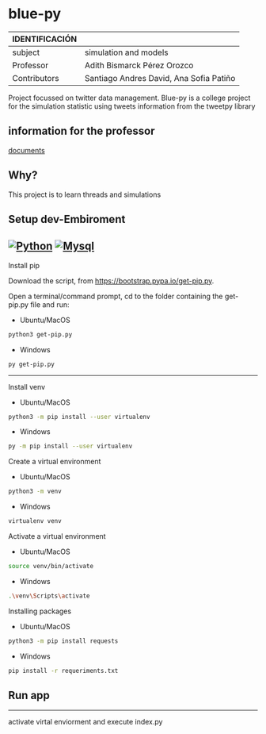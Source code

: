 # blue-py

| IDENTIFICACIÓN | |
| :- | :- |
| subject | simulation and models |
| Professor | Adith Bismarck Pérez Orozco  |
| Contributors | Santiago Andres David, Ana Sofia Patiño |

Project focussed on twitter data management. Blue-py is a college project for the simulation statistic using tweets information from the tweetpy library

## information for the professor 
[documents](https://drive.google.com/drive/folders/1xU7A-c-VGjO3e8Xif1cFoIpYiZ_ZvUVR?usp=sharing)

<!--Por qué es el proyecto-->
## Why?

This project is to learn threads and simulations

<!--Instalación del entorno de dev-->
## Setup dev-Embiroment

[![Python](https://img.shields.io/static/v1?label=Python&message=3.8.10&style=for-the-badge&logo=python&labelColor=white&color=blue)](https://www.python.org/downloads/release/python-3810/)
[![Mysql](https://img.shields.io/static/v1?label=Mysql&message=8.0.30&style=for-the-badge&logo=mysql&labelColor=white&color=blue)](https://downloads.mysql.com/archives/community/)
---

Install pip

Download the script, from https://bootstrap.pypa.io/get-pip.py.

Open a terminal/command prompt, cd to the folder containing the get-pip.py file and run:

- Ubuntu/MacOS

```sh
python3 get-pip.py
```

- Windows

```sh
py get-pip.py
```

---
Install venv

- Ubuntu/MacOS

```sh
python3 -m pip install --user virtualenv
```

- Windows

```sh
py -m pip install --user virtualenv
```
Create a virtual environment


- Ubuntu/MacOS

```sh
python3 -m venv
```

- Windows

```sh
virtualenv venv
```
Activate a virtual environment
- Ubuntu/MacOS

```sh
source venv/bin/activate
```

- Windows

```sh
.\venv\Scripts\activate
```

Installing packages

- Ubuntu/MacOS

```sh
python3 -m pip install requests
```

- Windows

```sh
pip install -r requeriments.txt
```

<!--Ejecución de la app-->

## Run app 
---
activate virtal enviorment and execute index.py 
<!--Ejecución de la app con docker-->
